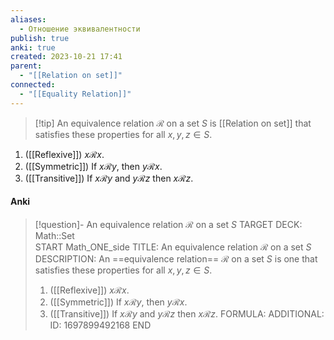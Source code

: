```yaml
---
aliases:
  - Отношение эквивалентности
publish: true
anki: true
created: 2023-10-21 17:41
parent:
  - "[[Relation on set]]"
connected:
  - "[[Equality Relation]]"
---
```


> [!tip] An equivalence relation $\mathscr{R}$ on a set $S$ 
is [[Relation on set]] that satisfies these properties for all $x,y,z ∈ S$.
1. ([[Reflexive]]) $x \mathscr{R} x$.
2. ([[Symmetric]]) If $x \mathscr{R} y$, then $y \mathscr{R} x$.
3. ([[Transitive]]) If $x \mathscr{R} y$ and $y \mathscr{R} z$ then $x \mathscr{R} z$.


#### Anki
> [!question]- An equivalence relation $\mathscr{R}$ on a set $S$ 
TARGET DECK: Math::Set  
START
Math_ONE_side
TITLE: An equivalence relation $\mathscr{R}$ on a set $S$ 
DESCRIPTION: An ==equivalence relation== $\mathscr{R}$ on a set $S$ is one that satisfies these properties for all $x,y,z ∈ S$.
> 1. ([[Reflexive]]) $x \mathscr{R} x$.
> 2. ([[Symmetric]]) If $x \mathscr{R} y$, then $y \mathscr{R} x$.
> 3. ([[Transitive]]) If $x \mathscr{R} y$ and $y \mathscr{R} z$ then $x \mathscr{R} z$.
FORMULA: 
ADDITIONAL:
ID: 1697899492168
END





